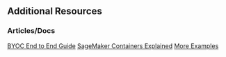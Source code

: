 ## Additional Resources

### Articles/Docs
[BYOC End to End Guide](https://ram-vegiraju.medium.com/bring-your-own-container-with-amazon-sagemaker-37211d8412f4)
[SageMaker Containers Explained](https://sagemaker-workshop.com/custom/containers.html)
[More Examples](https://sagemaker-examples.readthedocs.io/en/latest/training/bring_your_own_container.html)
